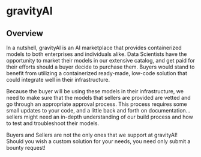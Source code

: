 # gravityAI

## Overview

In a nutshell, gravityAI is an AI marketplace that provides containerized models to both enterprises and individuals alike. Data Scientists have the opportunity to market their models in our extensive catalog, and get paid for their efforts should a buyer decide to purchase them.  Buyers would stand to benefit from utilizing a containerized ready-made, low-code solution that could integrate well in their infrastructure.  

Because the buyer will be using these models in their infrastructure, we need to make sure that the models that sellers are provided are vetted and go through an appropriate approval process.  This process requires some small updates to your code, and a little back and forth on documentation…sellers might need an in-depth understanding of our build process and how to test and troubleshoot their models.

Buyers and Sellers are not the only ones that we support at gravityAI!  Should you wish a custom solution for your needs, you need only submit a bounty request!
